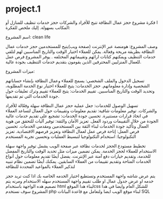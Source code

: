 # project.1
ا فكرة مشروع حجز عمال النظافة تتيح للأفراد والشركات حجز خدمات تنظيف للمنازل أو المكاتب بسهولة. إليك ملخص للفكرة:

اسم المشروع: clean life

وصف المشروع:
هومنصة عبر الإنترنت (صفحة ويب)يتيح للمستخدمين حجز خدمات عمال النظافة بطريقة مريحة وفعالة. يمكن للعملاء اختيار الوقت والتاريخ المناسبين لهم لتلقي خدمات التنظيف ويمكنهم كتابات ارائهم وتقييماتهم المختلفه . يوفر المشروع فرص عمل للعمال المنزليين المحترفين الذين يقومون بتقديم خدمات التنظيف بجودة عالية.

ميزات المشروع:

تسجيل الدخول والملف الشخصي: يسمح للعملاء وعمال النظافة بإنشاء حساباتهم الشخصية وإدارة معلوماتهم.
حجز الخدمات: يتيح للعملاء اختيار نوع الخدمة المطلوبة، وتحديد الوقت والتاريخ المناسبين.
تقييم الخدمات: يتيح للعملاء تقييم وترك تعليقات حول جودة الخدمات التي تم تقديمها.



تسهيل الوصول للخدمات: جعل عملية حجز عمال النظافة سهلة وفعّالة للأفراد والشركات.
توفير معلومات شافية: تقديم معلومات وتقييمات حول العمال لتساعد العملاء في اتخاذ قرارات مستنيرة.
تحسين جودة الخدمات: تشجيع على تقديم خدمات عالية الجودة من خلال التقييمات وردود الفعل.
تعزيز الأمان والثقة: توفير آليات للتحقق من هوية العمال وتأكيد جودة الخدمات لبناء الثقة بين المستخدمين ومقدمي الخدمات.
تحسين فرص العمل: إتاحة فرص عمل لعمال النظافة وتعزيز فرصهم الاقتصادية.
تعزيز التكنولوجيا: استخدام التكنولوجيا لتبسيط العمليات وتحسين تجربة المستخدم

تخطيط مستودع الحجز لخدمات نظافة عبر صفحة الويب يشمل توفير واجهة سهلة الاستخدام للعملاء لحجز الخدمة. يمكن تضمين ميزات مثل تحديد الوقت والتاريخ المفضل للخدمة، وتقديم خيارات دفع آمنة عبر الإنترنت. يفضل أيضًا تقديم معلومات حول أنواع الخدمات المتاحة وتقديم تقييمات من العملاء السابقين. يمكنك أيضًا تضمين نظام تنبيه لتذكير العملاء بالمواعيد المحددة للنظافة

يتم عرض شاشه  واجهة المستخدم وتستطيع اختيار الخدمه  الخاصه بك اذا كنت تريد حجز خدمه او عرض جدول عمال او طلب تقييم 
واجهة المستخدم سهله الاستخدام ومرنه 
يتم تصميم هده الواجهة باستخدام html  لبناء هدا الموقعcss للشكل العام 
وايضا في هدا المشروع سوف نستخدم php لبناء موقع الويب ايضا ولتعامل مع قاعدة البيانات SQL
